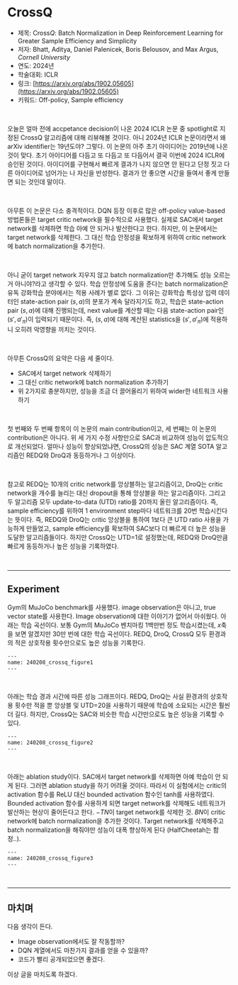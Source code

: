 # CrossQ

- 제목: Cross$Q$: Batch Normalization in Deep Reinforcement Learning for Greater Sample Efficiency and Simplicity
- 저자: Bhatt, Aditya, Daniel Palenicek, Boris Belousov, and Max Argus, *Cornell University*
- 연도: 2024년
- 학술대회: ICLR
- 링크: [https://arxiv.org/abs/1902.05605](https://arxiv.org/abs/1902.05605)
- 키워드: Off-policy, Sample efficiency 

<br>

오늘은 얼마 전에 accpetance decision이 나온 2024 ICLR 논문 중 spotlight로 지정된 CrossQ 알고리즘에 대해 리뷰해볼 것이다.
아니 2024년 ICLR 논문이라면서 왜 arXiv identifier는 19년도야? 그렇다. 이 논문의 아주 초기 아이디어는 2019년에 나온 것이 맞다.
초기 아이디어를 다듬고 또 다듬고 또 다듬어서 결국 이번에 2024 ICLR에 승인된 것이다.
아이디어를 구현해서 빠르게 결과가 나지 않으면 안 된다고 단정 짓고 다른 아이디어로 넘어가는 나 자신을 반성한다.
결과가 안 좋으면 시간을 들여서 좋게 만들면 되는 것인데 말이다.

<br>

아무튼 이 논문은 다소 충격적이다. 
DQN 등장 이후로 많은 off-policy value-based 방법론들은 target critic network을 필수적으로 사용했다.
실제로 SAC에서 target network를 삭제하면 학습 아예 안 되거나 발산한다고 한다.
하지만, 이 논문에서는 target network를 삭제한다. 그 대신 학습 안정성을 확보하게 위하여 critic network에 batch normalization을 추가한다.

<br>

아니 굳이 target network 지우지 않고 batch normalization만 추가해도 성능 오르는거 아니야?라고 생각할 수 있다.
학습 안정성에 도움을 준다는 batch normalization은 유독 강화학습 분야에서는 적용 사례가 별로 없다. 
그 이유는 강화학습 특성상 입력 데이터인 state-action pair $(s, a)$의 분포가 계속 달라지기도 하고, 
학습은 state-action pair $(s, a)$에 대해 진행되는데, next value를 계산할 때는 다음 state-action pair인 $(s', a'_{\pi})$이 입력되기 때문이다.
즉, $(s, a)$에 대해 계산된 statistics을 $(s', a'_{\pi})$에 적용하니 오히려 악영향을 끼치는 것이다.

<br>

아무튼 CrossQ의 요약은 다음 세 줄이다.
- SAC에서 target network 삭제하기
- 그 대신 critic network에 batch normalization 추가하기
- 위 2가지로 충분하지만, 성능을 조금 더 끌어올리기 위하여 wider한 네트워크 사용하기

<br>

첫 번째와 두 번째 항목이 이 논문의 main contribution이고, 세 번째는 이 논문의 contribution은 아니다.
위 세 가지 수정 사항만으로 SAC과 비교하여 성능이 압도적으로 개선되었다.
얼마나 성능이 향상되었냐면, CrossQ의 성능은 SAC 계열 SOTA 알고리즘인 REDQ와 DroQ과 동등하거나 그 이상이다.

<br>

참고로 REDQ는 10개의 critic network를 앙상블하는 알고리즘이고, DroQ는 critic network을 개수를 늘리는 대신 dropout을 통해 앙상블을 하는 알고리즘이다.
그리고 두 알고리즘 모두 update-to-data (UTD) ratio를 20까지 올린 알고리즘이다. 즉, sample efficiency를 위하여 1 environment step마다 네트워크를 20번 학습시킨다는 뜻이다. 즉, REDQ와 DroQ는 critic 앙상블을 통하여 1보다 큰 UTD ratio 사용을 가능하게 만들었고, sample efficiency를 확보하여 SAC보다 더 빠르게 더 높은 성능을 도달한 알고리즘들이다. 하지만 CrossQ는 UTD=1로 설정했는데, REDQ와 DroQ만큼 빠르게 동등하거나 높은 성능을 기록하였다.

<br>

---

## Experiment

Gym의 MuJoCo benchmark를 사용했다. image observation은 아니고, true vector state를 사용한다.
Image observation에 대한 이야기가 없어서 아쉬웠다.
아래는 학습 곡선이다. 보통 Gym의 MuJoCo 벤치마킹 1백만번 정도 학습시켰는데, $x$축을 보면 알겠지만 30만 번에 대한 학습 곡선이다.
REDQ, DroQ, CrossQ 모두 환경과의 적은 상호작용 횟수만으로도 높은 성능을 기록한다.

```{figure} ../img/240208_crossq_figure1.png
---
name: 240208_crossq_figure1
---
```

<br>

아래는 학습 경과 시간에 따른 성능 그래프이다. 
REDQ, DroQ는 사실 환경과의 상호작용 횟수만 적을 뿐 앙상블 및 UTD=20을 사용하기 때문에 학습에 소요되는 시간은 훨씬 더 길다.
하지만, CrossQ는 SAC와 비슷한 학습 시간만으로도 높은 성능을 기록할 수 있다.

```{figure} ../img/240208_crossq_figure2.png
---
name: 240208_crossq_figure2
---
```

<br>

아래는 ablation study이다. SAC에서 target network를 삭제하면 아예 학습이 안 되게 된다.
그러면 ablation study을 하기 어려울 것이다.
따라서 이 실험에서는 critic의 activation 함수를 ReLU 대신 bounded activation 함수인 tanh를 사용하였다.
Bounded activation 함수를 사용하게 되면 target network를 삭제해도 네트워크가 발산하는 현상이 줄어든다고 한다.
$-TN$이 target network를 삭제한 것. $BN$이 critic network에 batch normalization을 추가한 것이다.
Target network를 삭제해주고 batch normalization을 해줘야만 성능이 대폭 향상하게 된다 (HalfCheetah는 함정..). 

```{figure} ../img/240208_crossq_figure3.png
---
name: 240208_crossq_figure3
---
```

<br>

---

## 마치며

다음 생각이 든다.
- Image observation에서도 잘 작동할까?
- DQN 계열에서도 마찬가지 결과를 얻을 수 있을까?
- 코드가 빨리 공개되었으면 좋겠다.

이상 글을 마치도록 하겠다.

<br>
